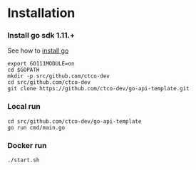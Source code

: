 # Installation

### Install go sdk 1.11.+

See how to [install go](https://golang.org/doc/install#install)

```
export GO111MODULE=on
cd $GOPATH
mkdir -p src/github.com/ctco-dev
cd src/github.com/ctco-dev
git clone https://github.com/ctco-dev/go-api-template.git
```

### Local run
```
cd src/github.com/ctco-dev/go-api-template
go run cmd/main.go
```

### Docker run 
```
./start.sh
```